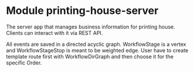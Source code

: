 # Module printing-house-server

The server app that manages business information
for printing house. Clients can interact with it via REST API.

All events are saved in a directed acyclic graph. WorkflowStage is a vertex and WorkflowStageStop is meant to be weighted edge.
User have to create template route first with WorkflowDirGraph and then choose it for the specific Order.